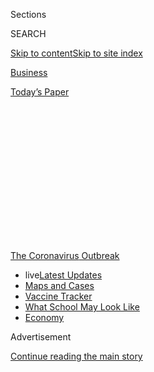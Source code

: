 <div id="app">

<div>

<div>

<div>

<div class="NYTAppHideMasthead css-1q2w90k e1suatyy0">

<div class="section css-ui9rw0 e1suatyy2">

<div class="css-eph4ug er09x8g0">

<div class="css-6n7j50">

</div>

<span class="css-1dv1kvn">Sections</span>

<div class="css-10488qs">

<span class="css-1dv1kvn">SEARCH</span>

</div>

[Skip to content](#site-content)[Skip to site
index](#site-index)

</div>

<div id="masthead-section-label" class="css-1wr3we4 eaxe0e00">

[Business](https://www.nytimes.com/section/business)

</div>

<div class="css-10698na e1huz5gh0">

</div>

</div>

<div id="masthead-bar-one" class="section hasLinks css-15hmgas e1csuq9d3">

<div class="css-uqyvli e1csuq9d0">

</div>

<div class="css-1uqjmks e1csuq9d1">

</div>

<div class="css-9e9ivx">

[](https://myaccount.nytimes.com/auth/login?response_type=cookie&client_id=vi)

</div>

<div class="css-1bvtpon e1csuq9d2">

[Today’s
Paper](https://www.nytimes.com/section/todayspaper)

</div>

</div>

</div>

</div>

<div data-aria-hidden="false">

<div id="site-content" data-role="main">

<div>

<div class="css-1aor85t" style="opacity:0.000000001;z-index:-1;visibility:hidden">

<div class="css-1hqnpie">

<div class="css-epjblv">

<span class="css-17xtcya">[Business](/section/business)</span><span class="css-x15j1o">|</span><span class="css-fwqvlz">Malls
Seek to Evolve as the Pandemic Hastens a Retail
Overhaul</span>

</div>

<div class="css-k008qs">

<div class="css-1iwv8en">

<span class="css-18z7m18"></span>

<div>

</div>

</div>

<span class="css-1n6z4y">https://nyti.ms/30UfgUv</span>

<div class="css-1705lsu">

<div class="css-4xjgmj">

<div class="css-4skfbu" data-role="toolbar" data-aria-label="Social Media Share buttons, Save button, and Comments Panel with current comment count" data-testid="share-tools">

  - 
  - 
  - 
  - 
    
    <div class="css-6n7j50">
    
    </div>

  - 

</div>

</div>

</div>

</div>

</div>

</div>

<div id="NYT_TOP_BANNER_REGION" class="css-13pd83m">

<div>

<div id="styln-prism-menu-1592847958612" class="section interactive-content interactive-size-medium css-1edisqu">

<div class="css-17ih8de interactive-body">

<div id="scroll-container" class="css-1gj85ro">

[<span class="styln-title-wrap"><span class="css-1pje3qr">The
Coronavirus</span><span class="css-1pje3qr">
Outbreak</span></span>](https://www.nytimes.com/news-event/coronavirus?action=click&pgtype=Article&state=default&region=TOP_BANNER&context=storylines_menu)

  - <span class="css-kqxiym" data-emphasize="true">live</span>[Latest
    Updates](https://www.nytimes.com/2020/08/01/world/coronavirus-covid-19.html?action=click&pgtype=Article&state=default&region=TOP_BANNER&context=storylines_menu)
  - [Maps and
    Cases](https://www.nytimes.com/interactive/2020/us/coronavirus-us-cases.html?action=click&pgtype=Article&state=default&region=TOP_BANNER&context=storylines_menu)
  - [Vaccine
    Tracker](https://www.nytimes.com/interactive/2020/science/coronavirus-vaccine-tracker.html?action=click&pgtype=Article&state=default&region=TOP_BANNER&context=storylines_menu)
  - [What School May Look
    Like](https://www.nytimes.com/interactive/2020/07/29/us/schools-reopening-coronavirus.html?action=click&pgtype=Article&state=default&region=TOP_BANNER&context=storylines_menu)
  - [Economy](https://www.nytimes.com/live/2020/07/31/business/stock-market-today-coronavirus?action=click&pgtype=Article&state=default&region=TOP_BANNER&context=storylines_menu)

</div>

</div>

</div>

</div>

</div>

<div id="top-wrapper" class="css-1sy8kpn">

<div id="top-slug" class="css-l9onyx">

Advertisement

</div>

[Continue reading the main
story](#after-top)

<div class="ad top-wrapper" style="text-align:center;height:100%;display:block;min-height:250px">

<div id="top" class="place-ad" data-position="top" data-size-key="top">

</div>

</div>

<div id="after-top">

</div>

</div>

<div>

<div id="sponsor-wrapper" class="css-1hyfx7x">

<div id="sponsor-slug" class="css-19vbshk">

Supported by

</div>

[Continue reading the main
story](#after-sponsor)

<div id="sponsor" class="ad sponsor-wrapper" style="text-align:center;height:100%;display:block">

</div>

<div id="after-sponsor">

</div>

</div>

<div class="css-186x18t">

Square Feet

</div>

<div class="css-1vkm6nb ehdk2mb0">

# Malls Seek to Evolve as the Pandemic Hastens a Retail Overhaul

</div>

Operators have spent billions positioning themselves for a future with
few or no department stores by reconfiguring their properties for other
options, including housing, health care and logistics.

<div class="css-79elbk" data-testid="photoviewer-wrapper">

<div class="css-z3e15g" data-testid="photoviewer-wrapper-hidden">

</div>

<div class="css-1a48zt4 ehw59r15" data-testid="photoviewer-children">

![<span class="css-16f3y1r e13ogyst0" data-aria-hidden="true">Brookfield
Properties is spending $149 million to overhaul the Stonestown Galleria
in San Francisco, adding a Whole Foods, a health care provider and a
Sports Basement sporting goods
store.</span><span class="css-cnj6d5 e1z0qqy90" itemprop="copyrightHolder"><span class="css-1ly73wi e1tej78p0">Credit...</span><span><span>Jason
Henry for The New York
Times</span></span></span>](https://static01.nyt.com/images/2020/07/28/business/28Virus-Malls/merlin_174989943_7ad78d70-1827-49fa-b5c8-34f4c173aeb8-articleLarge.jpg?quality=75&auto=webp&disable=upscale)

</div>

</div>

<div class="css-18e8msd">

<div class="css-vp77d3 epjyd6m0">

<div class="css-1baulvz">

By <span class="css-1baulvz last-byline" itemprop="name">Joe Gose</span>

</div>

</div>

  - July 28,
    2020

  - 
    
    <div class="css-4xjgmj">
    
    <div class="css-d8bdto" data-role="toolbar" data-aria-label="Social Media Share buttons, Save button, and Comments Panel with current comment count" data-testid="share-tools">
    
      - 
      - 
      - 
      - 
        
        <div class="css-6n7j50">
        
        </div>
    
      - 
    
    </div>
    
    </div>

</div>

</div>

<div class="section meteredContent css-1r7ky0e" name="articleBody" itemprop="articleBody">

<div class="css-1fanzo5 StoryBodyCompanionColumn">

<div class="css-53u6y8">

In southwest San Francisco near San Francisco State University and
championship golf courses, Brookfield Properties is redeveloping its
[Stonestown Galleria](https://www.stonestowngalleria.com/en.html) in
perhaps the most disruptive retail environment in modern times.

Macy’s vacated the mall in 2018, and Nordstrom followed about 18 months
later. Consequently, Brookfield, a global real estate developer and
manager, is spending $149 million to reconfigure the 804,000-square-foot
property, adding a Whole Foods, a health care provider and a Sports
Basement sporting goods store, while expanding an existing Target and
relocating a stand-alone Regal Cinemas to inside the mall.

Plans to build apartments are also in the works at the property, which
after reopening in June was ordered to close again as [coronavirus cases
surged in
California](https://www.nytimes.com/interactive/2020/us/california-coronavirus-cases.html).

</div>

</div>

<div class="css-1fanzo5 StoryBodyCompanionColumn">

<div class="css-53u6y8">

More than just a routine overhaul, the improvements represent an effort
to stay relevant as growth in online shopping combined with shifts in
retailing practices and consumer tastes have for years [dismantled the
traditional shopping mall
model](https://www.nytimes.com/2020/07/05/business/coronavirus-malls-department-stores-bankruptcy.html).

</div>

</div>

<div class="css-a7yk8a e73j0it0">

<div class="css-1xdhyk6 erfvjey0">

<span class="css-1ly73wi e1tej78p0">Image</span>

<div class="css-zjzyr8">

<div data-testid="lazyimage-container" style="height:580px">

</div>

</div>

</div>

<span class="css-16f3y1r e13ogyst0" data-aria-hidden="true">A shuttered
entrance to Nordstrom, a former anchor at Stonestown
Galleria.</span><span class="css-cnj6d5 e1z0qqy90" itemprop="copyrightHolder"><span class="css-1ly73wi e1tej78p0">Credit...</span><span>Jason
Henry for The New York Times</span></span>

<div class="css-1xdhyk6 erfvjey0">

<span class="css-1ly73wi e1tej78p0">Image</span>

<div class="css-zjzyr8">

<div data-testid="lazyimage-container" style="height:580px">

</div>

</div>

</div>

<span class="css-16f3y1r e13ogyst0" data-aria-hidden="true">After losing
Nordstrom, the mall’s owner expanded an existing
Target.</span><span class="css-cnj6d5 e1z0qqy90" itemprop="copyrightHolder"><span class="css-1ly73wi e1tej78p0">Credit...</span><span>Jason
Henry for The New York Times</span></span>

</div>

<div class="css-1fanzo5 StoryBodyCompanionColumn">

<div class="css-53u6y8">

“If the old mall design was one of two to four department stores with
connecting retail space, in my mind what we’re doing at Stonestown
Galleria is closest to the modern footprint going forward,” said Adam
Tritt, executive vice president of development for Brookfield. “We don’t
necessarily see the pandemic or shifting role of department stores as
new. Retail is always changing.”

Indeed, Brookfield, Simon Property Group, Unibail-Rodamco-Westfield and
other mall operators have spent billions positioning themselves for a
future with few or no department stores after the struggles of
traditional anchors like
[Sears](https://www.nytimes.com/2018/10/14/business/sears-bankruptcy-filing-chapter-11.html)
and Macy’s. Under pressure caused by pandemic-induced lockdowns, [J.C.
Penney](https://www.nytimes.com/2020/05/15/business/jc-penney-bankruptcy-coronavirus.html)
and [Neiman
Marcus](https://www.nytimes.com/2020/05/07/business/neiman-marcus-bankruptcy.html)
are the latest distressed mall anchors [to declare bankruptcy and close
stores](https://www.nytimes.com/2020/05/14/business/coronavirus-retail-bankruptcies-private-equity.html).
Malls were also hit by the loss of other retailers that have fallen
during the pandemic, like [Brooks
Brothers](https://www.nytimes.com/2020/07/08/business/brooks-brothers-chapter-11-bankruptcy.html)
and [Ascena Retail
Group](https://www.nytimes.com/2020/07/23/business/ascena-bankruptcy-ann-taylor-lane-bryant.html),
the owner of Ann Taylor and Lane Bryant.

Developers have replaced the vacant big boxes with a mix of retail,
dining, entertainment, fitness, co-working and health care options. They
have also added apartments, hotels and offices to the properties — often
to make better use of vacant parking lots and create built-in traffic
generators — and they are beginning to create distribution and
self-storage hubs at malls as more people purchase their goods online.

</div>

</div>

<div class="css-79elbk" data-testid="photoviewer-wrapper">

<div class="css-z3e15g" data-testid="photoviewer-wrapper-hidden">

</div>

<div class="css-1a48zt4 ehw59r15" data-testid="photoviewer-children">

![<span class="css-16f3y1r e13ogyst0" data-aria-hidden="true">“In my
mind what we’re doing at Stonestown Galleria is closest to the modern
footprint going forward,” said Adam Tritt, executive vice president of
development for
Brookfield.</span><span class="css-cnj6d5 e1z0qqy90" itemprop="copyrightHolder"><span class="css-1ly73wi e1tej78p0">Credit...</span><span>Jason
Henry for The New York
Times</span></span>](https://static01.nyt.com/images/2020/07/29/business/28Virus-Malls-04/merlin_174989964_fc847846-096a-43d2-b330-cc0dd57bfa6a-articleLarge.jpg?quality=75&auto=webp&disable=upscale)

</div>

</div>

<div class="css-1fanzo5 StoryBodyCompanionColumn">

<div class="css-53u6y8">

In June, Washington Prime Group agreed to turn a former Sears location
at its Morgantown Mall into a logistics, distribution and fulfillment
center for WVU Medicine, the health care network serving West Virginia
University. The move comes after Washington Prime’s recently announced
Fulventory initiative, through which the company is providing logistics
and warehouse solutions at its
properties.

<div id="NYT_MAIN_CONTENT_1_REGION" class="css-9tf9ac">

<div>

<div id="styln-covid-updates-markets" class="section interactive-content interactive-size-medium css-1ftcdic">

<div class="css-17ih8de interactive-body">

<div id="styln-briefing-block">

<div class="briefing-block-header-section">

# [Latest Updates: Economy](https://www.nytimes.com/live/2020/07/31/business/stock-market-today-coronavirus?action=click&pgtype=Article&state=default&region=MAIN_CONTENT_1&context=storylines_live_updates)

</div>

<div class="briefing-block-lb-items">

<div class="briefing-block-update-time">

[29h
ago](https://www.nytimes.com/live/2020/07/31/business/stock-market-today-coronavirus?action=click&pgtype=Article&state=default&region=MAIN_CONTENT_1&context=storylines_live_updates#kodaks-chief-executive-was-given-stock-options-then-the-share-price-spiked-1000-percent)

</div>

<div>

[Kodak’s chief executive was given stock options. Then the share price
spiked 1,000
percent.](https://www.nytimes.com/live/2020/07/31/business/stock-market-today-coronavirus?action=click&pgtype=Article&state=default&region=MAIN_CONTENT_1&context=storylines_live_updates#kodaks-chief-executive-was-given-stock-options-then-the-share-price-spiked-1000-percent)

</div>

<div class="briefing-block-update-time">

[32h
ago](https://www.nytimes.com/live/2020/07/31/business/stock-market-today-coronavirus?action=click&pgtype=Article&state=default&region=MAIN_CONTENT_1&context=storylines_live_updates#fitch-ratings-downgrades-its-outlook-on-us-debt)

</div>

<div>

[Fitch Ratings downgrades its outlook on U.S.
debt.](https://www.nytimes.com/live/2020/07/31/business/stock-market-today-coronavirus?action=click&pgtype=Article&state=default&region=MAIN_CONTENT_1&context=storylines_live_updates#fitch-ratings-downgrades-its-outlook-on-us-debt)

</div>

<div class="briefing-block-update-time">

[39h
ago](https://www.nytimes.com/live/2020/07/31/business/stock-market-today-coronavirus?action=click&pgtype=Article&state=default&region=MAIN_CONTENT_1&context=storylines_live_updates#us-sanctions-more-chinese-officials-over-human-rights-violations-as-tensions-flare)

</div>

<div>

[U.S. sanctions more Chinese officials over human rights violations as
tensions
flare](https://www.nytimes.com/live/2020/07/31/business/stock-market-today-coronavirus?action=click&pgtype=Article&state=default&region=MAIN_CONTENT_1&context=storylines_live_updates#us-sanctions-more-chinese-officials-over-human-rights-violations-as-tensions-flare)

</div>

</div>

<div class="briefing-block-footer">

<div class="briefing-block-footer-meta">

[See more
updates](https://www.nytimes.com/live/2020/07/31/business/stock-market-today-coronavirus?action=click&pgtype=Article&state=default&region=MAIN_CONTENT_1&context=storylines_live_updates)

</div>

<div class="briefing-block-briefinglinks">

<span>More live coverage:</span>
[Global](https://www.nytimes.com/2020/08/01/world/coronavirus-covid-19.html?action=click&pgtype=Article&state=default&region=MAIN_CONTENT_1&context=storylines_live_updates)

</div>

</div>

</div>

</div>

</div>

</div>

</div>

“As more department stores become vacant, we do need to re-envision the
future of mall properties,” said Greg Maloney, president and chief
executive of the Americas retail unit of Jones Lang LaSalle. “Will it be
100 percent retail? No, but its success still comes down to location.”

Long before [the
coronavirus](https://www.nytimes.com/news-event/coronavirus) arrived in
the United States, many malls, often overburdened with debt and
struggling with vacancy and declining values, were fighting to stay
alive.

The number of malls has declined to less than 1,000 today from 3,000 at
the turn of the century, according to Nick Egelanian, president of
SiteWorks, a shopping center and retail consultant in Annapolis, Md.
And, he predicts, only about 200 of the strongest malls with the best
locations will be left by the end of the decade, if not sooner.

But to thrive, most must adapt, said Mr. Egelanian, who has long argued
that the deconstruction of department stores — and therefore malls —
began 40 years ago with the dawn of big-box stores, or “category
killers.”

“The true mall of the future will incorporate a mix of uses,” he said,
“and the retail will be downsized: If it has 2 million square feet
today, it may only need 1 million square feet tomorrow. But it’s going
to be painful getting there, and the ones that survive are going to need
a lot of capital.”

The ideal, he said, will mirror properties like Tysons Corner Center, a
1.9-million-square-foot mall in Virginia owned by Macerich that is
surrounded by offices, high-rise residences and hotels.

</div>

</div>

<div class="css-1fanzo5 StoryBodyCompanionColumn">

<div class="css-53u6y8">

Some malls will emphasize luxury and cater to the affluent, observers
add, while others will focus on middle-market consumers and continue to
replace former anchors with off-price tenants, such as Dick’s Sporting
Goods, Burlington and T.J. Maxx, which have traditionally operated in
strip centers or lower-tier malls.

The off-price strategy is one that malls of higher quality previously
avoided, said Vince Tibone, a senior analyst covering retail for Green
Street Advisors.

“In the minds of the owners of top malls, there was a higher and better
use for their properties,” he said. “But there are a lot fewer options
to backfill space today, and even those malls are looking to just get
tenants into vacancies.”

To better position itself for the future, one middle-market mall owner,
Pennsylvania Real Estate Investment Trust, has sold 18 malls with
significant department store exposure over the past five years and is
reinvesting more than $885 million in proceeds into its core
assets.

</div>

</div>

<div class="css-79elbk" data-testid="photoviewer-wrapper">

<div class="css-z3e15g" data-testid="photoviewer-wrapper-hidden">

</div>

<div class="css-1a48zt4 ehw59r15" data-testid="photoviewer-children">

<div class="css-1xdhyk6 erfvjey0">

<span class="css-1ly73wi e1tej78p0">Image</span>

<div class="css-zjzyr8">

<div data-testid="lazyimage-container" style="height:257.1333333333334px">

</div>

</div>

</div>

<span class="css-16f3y1r e13ogyst0" data-aria-hidden="true">The
Pennsylvania Real Estate Investment Trust spent $210 million to renovate
the Fashion District mall in downtown
Philadelphia.</span><span class="css-cnj6d5 e1z0qqy90" itemprop="copyrightHolder"><span class="css-1ly73wi e1tej78p0">Credit...</span><span>PREIT</span></span>

</div>

</div>

<div class="css-79elbk" data-testid="photoviewer-wrapper">

<div class="css-z3e15g" data-testid="photoviewer-wrapper-hidden">

</div>

<div class="css-1a48zt4 ehw59r15" data-testid="photoviewer-children">

<div class="css-1xdhyk6 erfvjey0">

<span class="css-1ly73wi e1tej78p0">Image</span>

<div class="css-zjzyr8">

<div data-testid="lazyimage-container" style="height:227.48888888888888px">

</div>

</div>

</div>

<span class="css-16f3y1r e13ogyst0" data-aria-hidden="true">The new
Fashion District has new food and entertainment tenants like an AMC
Theaters
cineplex.</span><span class="css-cnj6d5 e1z0qqy90" itemprop="copyrightHolder"><span class="css-1ly73wi e1tej78p0">Credit...</span><span>Patrick
Darby Photography / Tonic Photo Studios</span></span>

</div>

</div>

<div class="css-1fanzo5 StoryBodyCompanionColumn">

<div class="css-53u6y8">

Among other projects, the real estate trust sank $210 million into the
Fashion District, a 1.5 million-square-foot mall in downtown
Philadelphia that it owns with Macerich. A number of new tenants joined
the roster when it reopened in 2019, including an AMC Theaters cineplex
and the flexible-office provider Industrious.

</div>

</div>

<div class="css-1fanzo5 StoryBodyCompanionColumn">

<div class="css-53u6y8">

Other nonretail companies continue to show interest in the company’s
properties, said Joseph F. Coradino, chief executive of Pennsylvania
Real Estate Investment Trust, which is based in Philadelphia and owns 21
malls primarily on the East Coast.

“When you step back and look at malls, they typically have phenomenal
locations at major intersections and highways,” Mr. Coradino said.
“Certainly the mall business today is different than it was a year
ago, or even six months ago. But I don’t think the success of malls is a
question of apocalypse or death. I think it’s really an evolution.”

Yet like many malls that have been repositioned in the past decade,
Fashion District boasts a high percentage of food and entertainment
tenants. Plagued by questions over how soon consumers will feel safe
returning to them, these businesses are operating at partial capacity
nationwide, and some are closing.

“The pandemic certainly gives us a cautionary tale on the value of
tenant diversification and how we can best utilize our real estate
footprint,” Mr. Tritt
said.

</div>

</div>

<div class="css-79elbk" data-testid="photoviewer-wrapper">

<div class="css-z3e15g" data-testid="photoviewer-wrapper-hidden">

</div>

<div class="css-1a48zt4 ehw59r15" data-testid="photoviewer-children">

<div class="css-1xdhyk6 erfvjey0">

<span class="css-1ly73wi e1tej78p0">Image</span>

<div class="css-zjzyr8">

<div data-testid="lazyimage-container" style="height:217.82222222222222px">

</div>

</div>

</div>

<span class="css-16f3y1r e13ogyst0" data-aria-hidden="true">The
flexible-office provider Industrious has moved into the Fashion District
mall.</span><span class="css-cnj6d5 e1z0qqy90" itemprop="copyrightHolder"><span class="css-1ly73wi e1tej78p0">Credit...</span><span>Matterport</span></span>

</div>

</div>

<div class="css-1fanzo5 StoryBodyCompanionColumn">

<div class="css-53u6y8">

Observers anticipate that entertainment and restaurants will continue to
generate traffic over the long term, although they acknowledge that full
recovery depends on a coronavirus vaccine.

Still, restaurants and entertainment have become so ubiquitous that they
have failed to live up to the expectations of many mall owners, said
Scott Y. Stuart, chief executive of the Turnaround Management
Association, an organization in Chicago that represents restructuring
professionals.

</div>

</div>

<div class="css-1fanzo5 StoryBodyCompanionColumn">

<div class="css-53u6y8">

“While the uses have filled gaps in malls, they’re beginning to look
like short-term solutions,” he said. “Consumers have a choice to go to a
mall or some other setting to experience them.”

Some owners, however, will be forced to recognize that their locations
no longer fit in the retail world, Mr. Egelanian said. But that may
produce opportunities to start new industrial, housing, office or
mixed-use developments from scratch.

“There may not be any time in the last 100 years when so many 100-acre
sites located at that perfect intersection have been available for
redevelopment within such a short period of time,” he suggested. “They
will have value for many uses and could be big economic generators for
their communities.”

</div>

</div>

<div>

</div>

</div>

<div>

</div>

<div>

</div>

<div>

</div>

<div>

<div id="bottom-wrapper" class="css-1ede5it">

<div id="bottom-slug" class="css-l9onyx">

Advertisement

</div>

[Continue reading the main
story](#after-bottom)

<div id="bottom" class="ad bottom-wrapper" style="text-align:center;height:100%;display:block;min-height:90px">

</div>

<div id="after-bottom">

</div>

</div>

</div>

</div>

</div>

## Site Index

<div>

</div>

## Site Information Navigation

  - [© <span>2020</span> <span>The New York Times
    Company</span>](https://help.nytimes.com/hc/en-us/articles/115014792127-Copyright-notice)

<!-- end list -->

  - [NYTCo](https://www.nytco.com/)
  - [Contact
    Us](https://help.nytimes.com/hc/en-us/articles/115015385887-Contact-Us)
  - [Work with us](https://www.nytco.com/careers/)
  - [Advertise](https://nytmediakit.com/)
  - [T Brand Studio](http://www.tbrandstudio.com/)
  - [Your Ad
    Choices](https://www.nytimes.com/privacy/cookie-policy#how-do-i-manage-trackers)
  - [Privacy](https://www.nytimes.com/privacy)
  - [Terms of
    Service](https://help.nytimes.com/hc/en-us/articles/115014893428-Terms-of-service)
  - [Terms of
    Sale](https://help.nytimes.com/hc/en-us/articles/115014893968-Terms-of-sale)
  - [Site
    Map](https://spiderbites.nytimes.com)
  - [Help](https://help.nytimes.com/hc/en-us)
  - [Subscriptions](https://www.nytimes.com/subscription?campaignId=37WXW)

</div>

</div>

</div>

</div>
